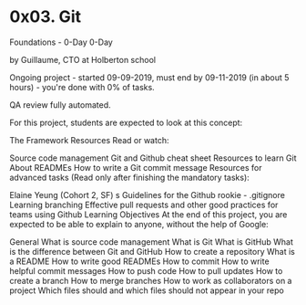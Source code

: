 # 0x03. Git
 Foundations - 0-Day  0-Day

 by Guillaume, CTO at Holberton school

 Ongoing project - started 09-09-2019, must end by 09-11-2019 (in about 5 hours) - you're done with 0% of tasks.

 QA review fully automated.

For this project, students are expected to look at this concept:

The Framework
Resources
Read or watch:

Source code management
Git and Github cheat sheet
Resources to learn Git
About READMEs
How to write a Git commit message
Resources for advanced tasks (Read only after finishing the mandatory tasks):

Elaine Yeung (Cohort 2, SF) s Guidelines for the Github rookie - .gitignore
Learning branching
Effective pull requests and other good practices for teams using Github
Learning Objectives
At the end of this project, you are expected to be able to explain to anyone, without the help of Google:

General
What is source code management
What is Git
What is GitHub
What is the difference between Git and GitHub
How to create a repository
What is a README
How to write good READMEs
How to commit
How to write helpful commit messages
How to push code
How to pull updates
How to create a branch
How to merge branches
How to work as collaborators on a project
Which files should and which files should not appear in your repo